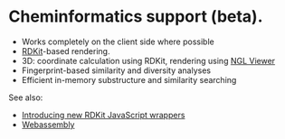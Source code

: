 # Cheminformatics support (beta).

* Works completely on the client side where possible
* [RDKit](https://www.rdkit.org)-based rendering. 
* 3D: coordinate calculation using RDKit, rendering using [NGL Viewer](http://nglviewer.org/)
* Fingerprint-based similarity and diversity analyses
* Efficient in-memory substructure and similarity searching

See also: 
  * [Introducing new RDKit JavaScript wrappers](http://rdkit.blogspot.com/2019/11/introducing-new-rdkit-javascript.html)
  * [Webassembly](https://webassembly.org/)
  